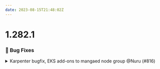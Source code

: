 ```yaml
---
date: 2023-08-15T21:48:02Z
---
```


# 1.282.1

### 🐛 Bug Fixes

<details>
  <summary>Karpenter bugfix, EKS add-ons to mangaed node group @Nuru (#816)</summary>

### what

- [eks/karpenter] use Instance Profile name from EKS output
- Clarify recommendation and fix defaults regarding deploying add-ons to managed node group

### why

- Bug fix: Karpenter did not work when legacy mode disabled
- Originally we expected to use Karpenter-only clusters and the documentation and defaults aligned with this. Now we recommend all Add-Ons be deployed to a managed node group, but the defaults and documentation did not reflect this.



</details>